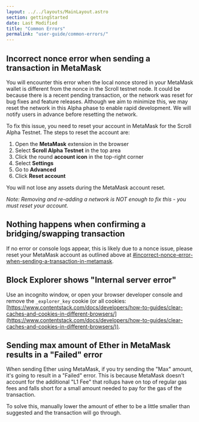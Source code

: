```yaml
---
layout: ../../layouts/MainLayout.astro
section: gettingStarted
date: Last Modified
title: "Common Errors"
permalink: "user-guide/common-errors/"
---
```


## Incorrect nonce error when sending a transaction in MetaMask

You will encounter this error when the local nonce stored in your MetaMask wallet is different from the nonce in the Scroll testnet node. It could be because there is a recent pending transaction, or the network was reset for bug fixes and feature releases. Although we aim to minimize this, we may reset the network in this Alpha phase to enable rapid development. We will notify users in advance before resetting the network.&#x20;

To fix this issue, you need to reset your account in MetaMask for the Scroll Alpha Testnet. The steps to reset the account are:

1. Open the **MetaMask** extension in the browser
2. Select **Scroll Alpha Testnet** in the top area
3. Click the round **account icon** in the top-right corner
4. Select **Settings**
5. Go to **Advanced**
6. Click **Reset account**

You will not lose any assets during the MetaMask account reset.

_Note: Removing and re-adding a network is NOT enough to fix this - you must reset your account._

## Nothing happens when confirming a bridging/swapping transaction

If no error or console logs appear, this is likely due to a nonce issue, please reset your MetaMask account as outlined above at [#incorrect-nonce-error-when-sending-a-transaction-in-metamask](common-errors.md#incorrect-nonce-error-when-sending-a-transaction-in-metamask "mention").

## Block Explorer shows "Internal server error"

Use an incognito window, or open your browser developer console and remove the `_explorer_key` cookie (or all cookies: [https://www.contentstack.com/docs/developers/how-to-guides/clear-caches-and-cookies-in-different-browsers/](https://www.contentstack.com/docs/developers/how-to-guides/clear-caches-and-cookies-in-different-browsers/)).

## Sending max amount of Ether in MetaMask results in a "Failed" error

When sending Ether using MetaMask, if you try sending the "Max" amount, it's going to result in a "Failed" error. This is because MetaMask doesn't account for the additional "L1 Fee" that rollups have on top of regular gas fees and falls short for a small amount needed to pay for the gas of the transaction.

To solve this, manually lower the amount of ether to be a little smaller than suggested and the transaction will go through.
